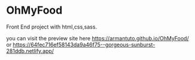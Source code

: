 # OhMyFood
Front End project with html,css,sass.


you can visit the preview site here
https://armantuto.github.io/OhMyFood/
or
https://64fec716ef58143da9a46f75--gorgeous-sunburst-281ddb.netlify.app/

